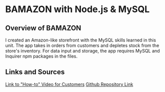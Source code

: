 # BAMAZON with Node.js & MySQL

## Overview of BAMAZON

I created an Amazon-like storefront with the MySQL skills learned in this unit. The app takes in orders from customers and depletes stock from the store's inventory.  For data input and storage, the app requires MySQL and Inquirer npm packages in the files.

## Links and Sources

[Link to "How-to" Video for Customers](https://github.com/calahhansen/bamazon/BAMAZONCustomerTutorial.mp4)
[Github Repository Link](https://github.com/calahhansen/bamazon)
